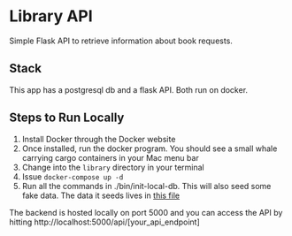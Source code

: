 # Library API
Simple Flask API to retrieve information about book requests.

## Stack

This app has a postgresql db and a flask API.  Both run on docker.

## Steps to Run Locally

1. Install Docker through the Docker website
2. Once installed, run the docker program. You should see a small whale carrying cargo containers in your Mac menu bar
3. Change into the `library` directory in your terminal
4. Issue `docker-compose up -d`
5. Run all the commands in ./bin/init-local-db.  This will also seed some fake data.  The data it seeds lives in [this file](library/commands.py)

The backend is hosted locally on port 5000 and you can access the API by hitting http://localhost:5000/api/[your_api_endpoint]
